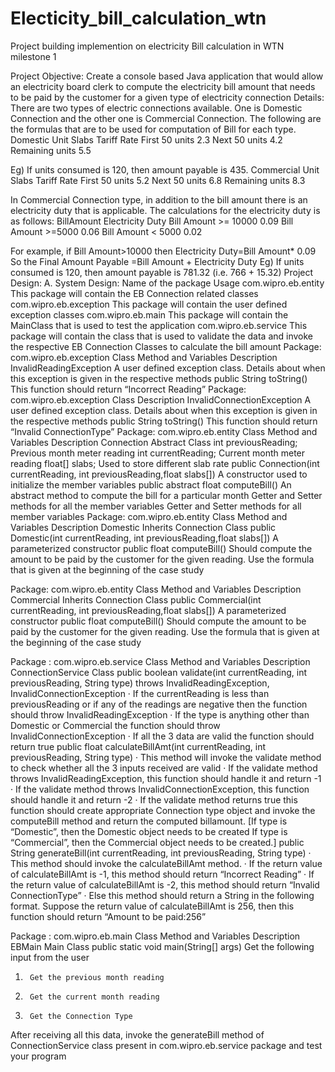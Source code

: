 # Electicity_bill_calculation_wtn
Project building implemention on electricity Bill calculation in WTN milestone 1

Project Objective:
Create a console based Java application that would allow an electricity board clerk to compute the electricity bill amount that needs to be paid by the customer for a given type of electricity connection
Details:
There are two types of electric connections available. One is Domestic Connection and the other one is Commercial Connection. The following are the formulas that are to be used for computation of Bill for each type.
Domestic
Unit Slabs	Tariff Rate
First 50 units	2.3
Next 50 units	4.2
Remaining units	5.5
 
Eg) If units consumed is 120, then amount payable is 435.
Commercial
Unit Slabs	Tariff Rate
First 50 units	5.2
Next 50 units	6.8
Remaining units	8.3
 
In Commercial Connection type, in addition to the bill amount there is an electricity duty that is applicable. The calculations for the electricity duty is as follows:
BillAmount	Electricity Duty
Bill Amount >= 10000	0.09
Bill Amount >=5000	0.06
Bill Amount < 5000	0.02
 
For example, if Bill Amount>10000 then
Electricity Duty=Bill Amount* 0.09
So the Final Amount Payable =Bill Amount + Electricity Duty
Eg) If units consumed is 120, then amount payable is 781.32 (i.e. 766 + 15.32)
Project Design:
A. System Design:
Name of the package	Usage
com.wipro.eb.entity	This package will contain the EB Connection related classes
com.wipro.eb.exception	This package will contain the user defined exception classes
com.wipro.eb.main	This package will contain the MainClass that is used to test the application
com.wipro.eb.service	This package will contain the class that is used to validate the data and invoke the respective EB Connection Classes to calculate the bill amount
Package: com.wipro.eb.exception
Class	Method and Variables	Description
InvalidReadingException	 	A user defined exception class. Details about when this exception is given in the respective methods
 	public String toString()	This function should return
“Incorrect Reading”
Package: com.wipro.eb.exception
Class	 	Description
InvalidConnectionException	 	A user defined exception class. Details about when this exception is given in the respective methods
 	public String toString()	This function should return
“Invalid ConnectionType”
Package: com.wipro.eb.entity
Class	Method and Variables	Description
Connection	 	Abstract Class
 	int previousReading;	Previous month meter reading
 	int currentReading;	Current month meter reading
 	float[] slabs;	Used to store different slab rate
 	public Connection(int currentReading, int previousReading,float slabs[])	A constructor used to initialize the member variables
 	public abstract float computeBill()	An abstract method to compute the bill for a particular month
 	Getter and Setter methods for all the member variables	Getter and Setter methods for all member variables
Package: com.wipro.eb.entity
Class	Method and Variables	Description
Domestic	 	Inherits Connection Class
 	public Domestic(int currentReading, int previousReading,float slabs[])	A parameterized constructor
 	public float computeBill()	Should compute the amount to be paid by the customer for the given reading. Use the formula that is given at the beginning of the case study
 
Package: com.wipro.eb.entity
Class	Method and Variables	Description
Commercial	 	Inherits Connection Class
 	public Commercial(int currentReading, int previousReading,float slabs[])	A parameterized constructor
 	public float computeBill()	Should compute the amount to be paid by the customer for the given reading. Use the formula that is given at the beginning of the case study
 
Package : com.wipro.eb.service
Class	Method and Variables	Description
ConnectionService	 	Class
 	public boolean validate(int currentReading, int previousReading, String type) throws InvalidReadingException, InvalidConnectionException	·         If the currentReading is less than previousReading or if any of the readings are negative then the function should throw InvalidReadingException
·         If the type is anything other than Domestic or Commercial the function should throw InvalidConnectionException
·         If all the 3 data are valid the function should return true
 	public float calculateBillAmt(int currentReading, int previousReading, String type)	·         This method will invoke the validate method to check whether all the 3 inputs received are valid
·         If the validate method throws InvalidReadingException, this function should handle it and return -1
·         If the validate method throws InvalidConnectionException, this function should handle it and return -2
·         If the validate method returns true this function should create appropriate Connection type object and invoke the computeBill method and return the computed billamount.
[If type is “Domestic”, then the Domestic object needs to be created If type is “Commercial”, then the Commercial object needs to be created.]
 	public String generateBill(int currentReading, int previousReading, String type)	·         This method should invoke the calculateBillAmt method.
·         If the return value of calculateBillAmt is -1, this method should return “Incorrect Reading”
·         If the return value of calculateBillAmt is -2, this method should return “Invalid ConnectionType”
·         Else this method should return a String in the following format. Suppose the return value of calculateBillAmt is 256, then this function should return “Amount to be paid:256”
 
Package : com.wipro.eb.main
Class	Method and Variables	Description
EBMain	 	Main Class
 	public static void main(String[] args)	Get the following input from the user
1.   	Get the previous month reading
2.   	Get the current month reading
3.   	Get the Connection Type
After receiving all this data, invoke the generateBill method of ConnectionService class present in com.wipro.eb.service package and test your program

